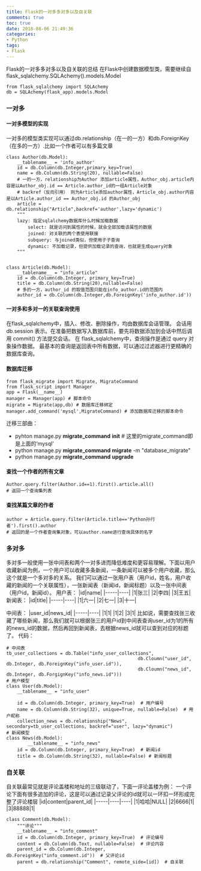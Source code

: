 ```yaml
---
title: Flask的一对多多对多以及自关联
comments: true
toc: true
date: 2018-08-06 21:49:36
categories:
- Python
tags:
- Flask
---
```

Flask的一对多多对多以及自关联的总结<!--more-->
在Flask中创建数据模型类，需要继续自flask_sqlalchemy.SQLAchemy().models.Model
```
from flask_sqlalchemy import SQLAchemy
db = SQLAchemy(flask_app).models.Model
```

### 一对多
#### 一对多模型的实现
一对多的模型类实现可以通过db.relationship（在一的一方）和db.ForeignKey（在多的一方）.比如一个作者可以有多篇文章
```
class Author(db.Model):
    __tablename__ = 'info_author'
    id = db.Column(db.Integer,primary_key=True)
    name = db.Column(db.String(20), nullable=False)
    # 一的一方，relationship为Author 添加article属性，Author_obj.article内容是以Author_obj.id == Article.author_id的一组Article对象
    # backref（反向引用） 则为Article添加author属性，Article_obj.author内容是以Article.author_id == Author_obj.id 的Author_obj
    article = db.relationship("Article",backref='author',lazy='dynamic')
    """
    lazy: 指定sqlalchemy数据库什么时候加载数据
        select: 就是访问到属性的时候，就会全部加载该属性的数据
        joined: 对关联的两个表使用联接
        subquery: 与joined类似，但使用子子查询
        dynamic: 不加载记录，但提供加载记录的查询，也就是生成query对象
    """


class Article(db.Model):
    __tablename__ = "info_article"
    id = db.Column(db.Integer, primary_key=True)
    title = db.Column(db.String(20),nullable=False)
    # 多的一方，author_id 的取值范围只能在info_author.id的范围内
    author_id = db.Column(db.Integer,db.ForeignKey('info_author.id'))

```
#### 一对多和多对一的关联查询使用
在flask_sqlalchemy中，插入、修改、删除操作，均由数据库会话管理。
会话用 db.session 表示。在准备把数据写入数据库前，要先将数据添加到会话中然后调用 commit() 方法提交会话。
在 flask_sqlalchemy中，查询操作是通过 query 对象操作数据。
最基本的查询是返回表中所有数据，可以通过过滤器进行更精确的数据库查询。
#### 数据库迁移
```
from flask_migrate import Migrate, MigrateCommand
from flask_script import Manager
app = Flask(__name__)
manager = Manager(app) # 脚本命令
migrate = Migrate(app,db) # 数据库迁移绑定
manager.add_command('mysql',MigrateCommand) # 添加数据库迁移的脚本命令
```
迁移三部曲：
* pyhton manage.py **migrate_command** **init** # 这里的migrate_command即是上面的‘mysql’
* python manage.py **migrate_command** **migrate** -m "database_migrate"
* python manage.py **migrate_command** **upgrade**
#### 查找一个作者的所有文章
```
Author.query.filter(Author.id==1).first().article.all()
# 返回一个查询集列表
```
#### 查找某篇文章的作者
```
author = Article.query.filter(Article.title=='Python孙行者').first().author
# 返回的是一个作者查询集对象，可以author.name进行查询具体的名字
```
### 多对多
多对多一般使用一张中间表和两个一对多进而降低难度和更容易理解。下面以用户收藏新闻为例，一个用户可以收藏多条新闻，一条新闻可以被多个用户收藏，那么这个就是一个多对多的关系。
我们可以通过一张用户表（用户id，姓名，用户收藏的新闻的一个关联属性），一张新闻表（新闻id，新闻标题）以及一张中间表（用户id，新闻id）。
用户表：
|id|name|
|-----|----|
|1|张三|
|2|李四|
|3|王五|
新闻表：
|id|title|
|-----|----|
|1|六一|
|2|七一|
|3|十一|

中间表：
|user_id|news_id|
|-----|----|
|1|1|
|1|2|
|3|1|
比如说，需要查找张三收藏了哪些新闻，那么我们就可以根据张三的用户id到中间表查询user_id为1的所有的news_id的数据，然后再回到新闻表，去根据news_id就可以查到对应的标题了。
代码：
```
# 中间表
tb_user_collections = db.Table("info_user_collections",
                                                 db.Cloumn("user_id", db.Integer, db.ForeignKey("info_user.id")),
                                                 db.Cloumn("news_id", db.Integer, db.ForgignKey("info_news.id")))
# 用户模型
class User(db.Model):
    __tablename__ = "info_user"

    id = db.Column(db.Integer, primary_key=True)  # 用户编号
    name = db.Column(db.String(32), unique=True, nullable=False)  # 用户昵称
    collection_news = db.relationship("News", secondary=tb_user_collections, backref="user", lazy="dynamic")   
# 新闻模型
class News(db.Model):
        __tablename__ = "info_news"       
    id = db.Column(db.Integer, primary_key=True)  # 新闻id   
    title = db.Column(db.String(32), nullable=False) # 新闻标题
```

### 自关联
自关联最常见就是评论盖楼和地址的三级联动了，下面一评论盖楼为例：
一个评论下面有很多追加的评论，这是可以通过记录父评论的id就可以一环扣一环形成完整了评论楼层
|id|content|parent_id|
|-----|----|----|
|1|哈哈|NULL|
|2|6666|1|
|3|88888|1|

```
class Comment(db.Model):
    """评论"""
    __tablename__ = "info_comment"
    id = db.Column(db.Integer, primary_key=True)  # 评论编号
    content = db.Column(db.Text, nullable=False)  # 评论内容
    parent_id = db.Column(db.Integer, db.ForeignKey("info_comment.id"))  # 父评论id
    parent = db.relationship("Comment", remote_side=[id])  # 自关联
```
